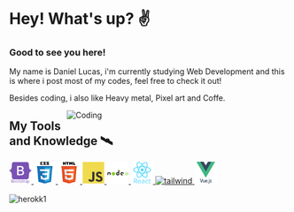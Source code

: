 # Hey! What's up? ✌

### Good to see you here!

My name is Daniel Lucas, i'm currently studying Web Development and this is where i post most of my codes, feel free to check it out!

Besides coding, i also like Heavy metal, Pixel art and Coffe.

<img align="right" alt="Coding" width="400" src="https://www.google.com/url?sa=i&url=https%3A%2F%2Fwww.pinterest.com%2Fpin%2Fpixel-coffee-sticker-by-league-of-legends-for-ios-android--515310382372539252%2F&psig=AOvVaw0w2CP3EgPcVkvpTixiZAJd&ust=1663801954860000&source=images&cd=vfe&ved=0CAwQjRxqFwoTCIi8rre_pPoCFQAAAAAdAAAAABAZ">

## My Tools and Knowledge 🛰

<p align="left"><a href="https://getbootstrap.com" target="_blank" rel="noreferrer"> <img src="https://raw.githubusercontent.com/devicons/devicon/master/icons/bootstrap/bootstrap-plain-wordmark.svg" alt="bootstrap" width="40" height="40"/> </a> <a href="https://www.w3schools.com/css/" target="_blank" rel="noreferrer"> <img src="https://raw.githubusercontent.com/devicons/devicon/master/icons/css3/css3-original-wordmark.svg" alt="css3" width="40" height="40"/> </a> <a href="https://www.w3.org/html/" target="_blank" rel="noreferrer"> <img src="https://raw.githubusercontent.com/devicons/devicon/master/icons/html5/html5-original-wordmark.svg" alt="html5" width="40" height="40"/> </a> <a href="https://developer.mozilla.org/en-US/docs/Web/JavaScript" target="_blank" rel="noreferrer"> <img src="https://raw.githubusercontent.com/devicons/devicon/master/icons/javascript/javascript-original.svg" alt="javascript" width="40" height="40"/> </a> <a href="https://nodejs.org" target="_blank" rel="noreferrer"> <img src="https://raw.githubusercontent.com/devicons/devicon/master/icons/nodejs/nodejs-original-wordmark.svg" alt="nodejs" width="40" height="40"/> </a> <a href="https://reactjs.org/" target="_blank" rel="noreferrer"> <img src="https://raw.githubusercontent.com/devicons/devicon/master/icons/react/react-original-wordmark.svg" alt="react" width="40" height="40"/> </a> <a href="https://tailwindcss.com/" target="_blank" rel="noreferrer"> <img src="https://www.vectorlogo.zone/logos/tailwindcss/tailwindcss-icon.svg" alt="tailwind" width="40" height="40"/> </a> <a href="https://vuejs.org/" target="_blank" rel="noreferrer"> <img src="https://raw.githubusercontent.com/devicons/devicon/master/icons/vuejs/vuejs-original-wordmark.svg" alt="vuejs" width="40" height="40"/> </a> </p>

<p><img align="center" src="https://github-readme-stats.vercel.app/api/top-langs?username=herokk1&show_icons=true&theme=radical&locale=en&layout=compact" alt="herokk1" /></p>